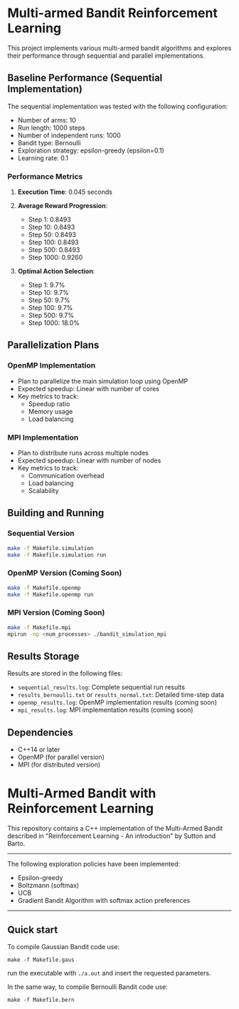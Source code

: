 # Multi-armed Bandit Reinforcement Learning

This project implements various multi-armed bandit algorithms and explores their performance through sequential and parallel implementations.

## Baseline Performance (Sequential Implementation)

The sequential implementation was tested with the following configuration:
- Number of arms: 10
- Run length: 1000 steps
- Number of independent runs: 1000
- Bandit type: Bernoulli
- Exploration strategy: epsilon-greedy (epsilon=0.1)
- Learning rate: 0.1

### Performance Metrics

1. **Execution Time**: 0.045 seconds
2. **Average Reward Progression**:
   - Step 1: 0.8493
   - Step 10: 0.8493
   - Step 50: 0.8493
   - Step 100: 0.8493
   - Step 500: 0.8493
   - Step 1000: 0.9260

3. **Optimal Action Selection**:
   - Step 1: 9.7%
   - Step 10: 9.7%
   - Step 50: 9.7%
   - Step 100: 9.7%
   - Step 500: 9.7%
   - Step 1000: 18.0%

## Parallelization Plans

### OpenMP Implementation
- Plan to parallelize the main simulation loop using OpenMP
- Expected speedup: Linear with number of cores
- Key metrics to track:
  - Speedup ratio
  - Memory usage
  - Load balancing

### MPI Implementation
- Plan to distribute runs across multiple nodes
- Expected speedup: Linear with number of nodes
- Key metrics to track:
  - Communication overhead
  - Load balancing
  - Scalability

## Building and Running

### Sequential Version
```bash
make -f Makefile.simulation
make -f Makefile.simulation run
```

### OpenMP Version (Coming Soon)
```bash
make -f Makefile.openmp
make -f Makefile.openmp run
```

### MPI Version (Coming Soon)
```bash
make -f Makefile.mpi
mpirun -np <num_processes> ./bandit_simulation_mpi
```

## Results Storage

Results are stored in the following files:
- `sequential_results.log`: Complete sequential run results
- `results_bernoulli.txt` or `results_normal.txt`: Detailed time-step data
- `openmp_results.log`: OpenMP implementation results (coming soon)
- `mpi_results.log`: MPI implementation results (coming soon)

## Dependencies
- C++14 or later
- OpenMP (for parallel version)
- MPI (for distributed version)

# Multi-Armed Bandit with Reinforcement Learning

This repository contains a C++ implementation of the Multi-Armed Bandit described in "Reinforcement Learning - An introduction" by Sutton and Barto.

---

The following exploration policies have been implemented:
* Epsilon-greedy
* Boltzmann (softmax)
* UCB
* Gradient Bandit Algorithm with softmax action preferences

---

## Quick start

To compile Gaussian Bandit code use:
```
make -f Makefile.gaus
```

run the executable with `./a.out` and insert the requested parameters. 


In the same way, to compile Bernoulli Bandit code use:
```
make -f Makefile.bern
```
